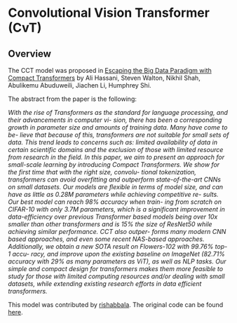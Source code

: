 <!--Copyright 2022 The HuggingFace Team. All rights reserved.

Licensed under the Apache License, Version 2.0 (the "License"); you may not use this file except in compliance with
the License. You may obtain a copy of the License at

http://www.apache.org/licenses/LICENSE-2.0

Unless required by applicable law or agreed to in writing, software distributed under the License is distributed on
an "AS IS" BASIS, WITHOUT WARRANTIES OR CONDITIONS OF ANY KIND, either express or implied. See the License for the
specific language governing permissions and limitations under the License.

⚠️ Note that this file is in Markdown but contain specific syntax for our doc-builder (similar to MDX) that may not be
rendered properly in your Markdown viewer.

-->

# Convolutional Vision Transformer (CvT)

## Overview

The CCT model was proposed in [Escaping the Big Data Paradigm with
Compact Transformers](https://arxiv.org/abs/2104.05704) by Ali Hassani, Steven Walton, Nikhil Shah, Abulikemu Abuduweili, Jiachen Li, Humphrey Shi.

The abstract from the paper is the following:

*With the rise of Transformers as the standard for language processing, and their advancements in computer vi-
sion, there has been a corresponding growth in parameter
size and amounts of training data. Many have come to be-
lieve that because of this, transformers are not suitable for
small sets of data. This trend leads to concerns such as:
limited availability of data in certain scientific domains and
the exclusion of those with limited resource from research
in the field. In this paper, we aim to present an approach for
small-scale learning by introducing Compact Transformers.
We show for the first time that with the right size, convolu-
tional tokenization, transformers can avoid overfitting and
outperform state-of-the-art CNNs on small datasets. Our
models are flexible in terms of model size, and can have as
little as 0.28M parameters while achieving competitive re-
sults. Our best model can reach 98% accuracy when train-
ing from scratch on CIFAR-10 with only 3.7M parameters,
which is a significant improvement in data-efficiency over
previous Transformer based models being over 10x smaller
than other transformers and is 15% the size of ResNet50
while achieving similar performance. CCT also outper-
forms many modern CNN based approaches, and even some
recent NAS-based approaches. Additionally, we obtain a
new SOTA result on Flowers-102 with 99.76% top-1 accu-
racy, and improve upon the existing baseline on ImageNet
(82.71% accuracy with 29% as many parameters as ViT),
as well as NLP tasks. Our simple and compact design for
transformers makes them more feasible to study for those
with limited computing resources and/or dealing with small
datasets, while extending existing research efforts in data
efficient transformers.*


This model was contributed by [rishabbala](https://huggingface.co/rishabbala). The original code can be found [here](https://github.com/SHI-Labs/Compact-Transformers).
